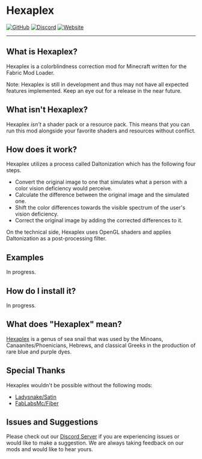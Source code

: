# Hexaplex

[![GitHub](https://img.shields.io/github/license/LazuriteMC/Hexaplex?color=A31F34&label=License&labelColor=8A8B8C)](https://github.com/LazuriteMC/Hexaplex/blob/main/LICENSE)
[![Discord](https://img.shields.io/discord/719662192601071747?color=7289DA&label=Discord&labelColor=2C2F33&logo=Discord)](https://discord.gg/efCMR7U)
[![Website](https://img.shields.io/website?color=E34C26&label=Website&logo=HTML5&labelColor=FFFFFF&url=https%3A%2F%2Flazurite.dev)](https://lazurite.dev)

---

## What is Hexaplex?

Hexaplex is a colorblindness correction mod for Minecraft written for the Fabric Mod Loader.

Note: Hexaplex is still in development and thus may not have all expected features implemented. Keep an eye out for 
a release in the near future.

## What isn't Hexaplex?

Hexaplex *isn't* a shader pack or a resource pack. This means that you can run this mod alongside your favorite 
shaders and resources without conflict.

## How does it work?

Hexaplex utilizes a process called Daltonization which has the following four steps.

* Convert the original image to one that simulates what a person with a color vision deficiency would perceive.
* Calculate the difference between the original image and the simulated one.
* Shift the color differences towards the visible spectrum of the user's vision deficiency.
* Correct the original image by adding the corrected differences to it.

On the technical side, Hexaplex uses OpenGL shaders and applies Daltonization as a post-processing filter.

## Examples

In progress.

## How do I install it?

In progress.

## What does "Hexaplex" mean?

[Hexaplex](https://en.wikipedia.org/wiki/Hexaplex) is a genus of sea snail that was used by the Minoans, 
Canaanites/Phoenicians, Hebrews, and classical Greeks in the production of rare blue and purple dyes.

## Special Thanks

Hexaplex wouldn't be possible without the following mods:

* [Ladysnake/Satin](https://github.com/Ladysnake/Satin)
* [FabLabsMc/Fiber](https://github.com/FabLabsMC/fiber)

## Issues and Suggestions

Please check out our [Discord Server](https://discord.gg/efCMR7U) if you are experiencing issues or would like to 
make a suggestion. We are always taking feedback on our mods and would like to hear yours.
